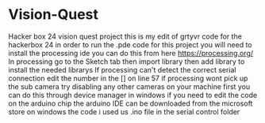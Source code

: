 # Vision-Quest
Hacker box 24 vision quest project 
this is my edit of grtyvr code for the hackerbox 24
in order to run the .pde code for this project you will need to install the processing ide 
you can do this from here https://processing.org/ 
In processing go to the Sketch tab then import library then add library to install the needed librarys
If processing can't detect the correct serial connection edit the number in the [] on line 57
if processing wont pick up the sub camera try disabling any other cameras on your machine first
you can do this through device manager in windows 
if you need to edit the code on the arduino chip the arduino IDE can be downloaded from the microsoft store on windows 
the code i used us .ino file in the serial control folder 
